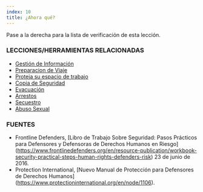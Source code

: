 ```yaml
---
index: 10
title: ¿Ahora qué?
---
```

Pase a la derecha para la lista de verificación de esta lección.

### LECCIONES/HERRAMIENTAS RELACIONADAS

*   [Gestión de Información](umbrella://lesson/managing-information)
*   [Preparacion de Viaje](umbrella://lesson/backing-up)
*   [Proteja su espacio de trabajo](umbrella://lesson/protect-your-workspace)
*   [Copia de Seguridad](umbrella://lesson/backing-up)
*   [Evacuación](umbrella://lesson/evacuation)
*   [Arrestos ](umbrella://lesson/arrests)
*   [Secuestro](umbrella://lesson/kidnapping)
*   [Abuso Sexual](umbrella://lesson/sexual-assault)

### FUENTES

* Frontline Defenders, [Libro de Trabajo Sobre Seguridad: Pasos Prácticos para Defensores y Defensoras de Derechos Humanos en Riesgo] (https://www.frontlinedefenders.org/en/resource-publication/workbook-security-practical-steps-human-rights-defenders-risk) 23 de junio de 2016.
*  Protection International, [Nuevo Manual de Protección para Defensores de Derechos Humanos] (https://www.protectioninternational.org/en/node/1106).